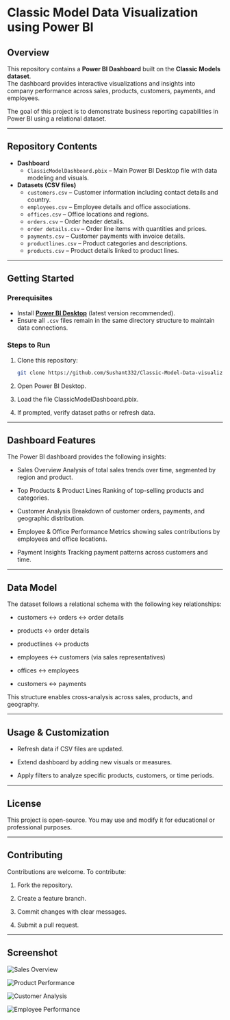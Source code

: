 # Classic Model Data Visualization using Power BI

## Overview
This repository contains a **Power BI Dashboard** built on the **Classic Models dataset**.  
The dashboard provides interactive visualizations and insights into company performance across sales, products, customers, payments, and employees.

The goal of this project is to demonstrate business reporting capabilities in Power BI using a relational dataset.

---

## Repository Contents
- **Dashboard**
  - `ClassicModelDashboard.pbix` – Main Power BI Desktop file with data modeling and visuals.
- **Datasets (CSV files)**
  - `customers.csv` – Customer information including contact details and country.
  - `employees.csv` – Employee details and office associations.
  - `offices.csv` – Office locations and regions.
  - `orders.csv` – Order header details.
  - `order details.csv` – Order line items with quantities and prices.
  - `payments.csv` – Customer payments with invoice details.
  - `productlines.csv` – Product categories and descriptions.
  - `products.csv` – Product details linked to product lines.

---

## Getting Started

### Prerequisites
- Install **[Power BI Desktop](https://powerbi.microsoft.com/desktop/)** (latest version recommended).
- Ensure all `.csv` files remain in the same directory structure to maintain data connections.

### Steps to Run
1. Clone this repository:
   ```bash
   git clone https://github.com/Sushant332/Classic-Model-Data-visualization-using-PowerBI.git
2. Open Power BI Desktop.

3. Load the file ClassicModelDashboard.pbix.

4. If prompted, verify dataset paths or refresh data.

---

## Dashboard Features

The Power BI dashboard provides the following insights:

- Sales Overview
Analysis of total sales trends over time, segmented by region and product.

- Top Products & Product Lines
Ranking of top-selling products and categories.

- Customer Analysis
Breakdown of customer orders, payments, and geographic distribution.

- Employee & Office Performance
Metrics showing sales contributions by employees and office locations.

- Payment Insights
Tracking payment patterns across customers and time.

---

## Data Model

The dataset follows a relational schema with the following key relationships:

- customers ↔ orders ↔ order details

- products ↔ order details

- productlines ↔ products

- employees ↔ customers (via sales representatives)

- offices ↔ employees

- customers ↔ payments

This structure enables cross-analysis across sales, products, and geography.

---

## Usage & Customization

- Refresh data if CSV files are updated.

- Extend dashboard by adding new visuals or measures.

- Apply filters to analyze specific products, customers, or time periods.

---

## License

This project is open-source. You may use and modify it for educational or professional purposes.

---

##   Contributing

Contributions are welcome. To contribute:

1. Fork the repository.

2. Create a feature branch.

3. Commit changes with clear messages.

4. Submit a pull request.


---

## Screenshot

![Sales Overview](Images/ps1.png)

![Product Performance](Images/ps2.png)

![Customer Analysis](Images/ps3.png)

![Employee Performance](Images/ps4.png)
